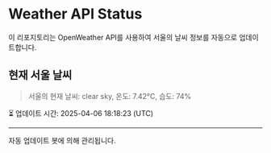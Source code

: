 
# Weather API Status

이 리포지토리는 OpenWeather API를 사용하여 서울의 날씨 정보를 자동으로 업데이트합니다.

## 현재 서울 날씨
> 서울의 현재 날씨: clear sky, 온도: 7.42°C, 습도: 74%

⏳ 업데이트 시간: 2025-04-06 18:18:23 (UTC)

---
자동 업데이트 봇에 의해 관리됩니다.
